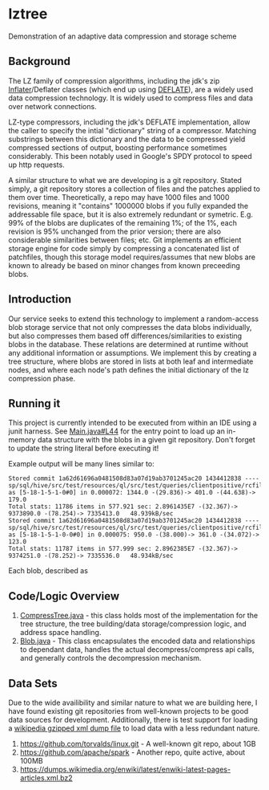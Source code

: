 # lztree
Demonstration of an adaptive data compression and storage scheme

## Background

The LZ family of compression algorithms, including the jdk's zip [Inflater](http://docs.oracle.com/javase/7/docs/api/java/util/zip/Inflater.html)/Deflater classes (which end up using [DEFLATE](https://en.wikipedia.org/wiki/DEFLATE)), are a widely used data compression technology. It is widely used to compress files and data over network connections. 

LZ-type compressors, including the jdk's DEFLATE implementation, allow the caller to specify the intial "dictionary" string of a compressor. Matching substrings between this dictionary and the data to be compressed yield compressed sections of output, boosting performance sometimes considerably. This been notably used in Google's SPDY protocol to speed up http requests.

A similar structure to what we are developing is a git repository. Stated simply, a git repository stores a collection of files and the patches applied to them over time. Theoretically, a repo may have 1000 files and 1000 revisions, meaning it "contains" 1000000 blobs if you fully expanded the addressable file space, but it is also extremely redundant or symetric. E.g. 99% of the blobs are duplicates of the remaining 1%; of the 1%, each revision is 95% unchanged from the prior version; there are also considerable similarities between files; etc. Git implements an efficient storage engine for code simply by compressing a concatenated list of patchfiles, though this storage model requires/assumes that new blobs are known to already be based on minor changes from known preceeding blobs.

## Introduction

Our service seeks to extend this technology to implement a random-access blob storage service that not only compresses the data blobs individually, but also compresses them based off differences/similarities to existing blobs in the database. These relations are determined at runtime without any additional information or assumptions. We implement this by creating a tree structure, where blobs are stored in lists at both leaf and intermediate nodes, and where each node's path defines the initial dictionary of the lz compression phase.

## Running it

This project is currently intended to be executed from within an IDE using a junit harness. See [Main.java#L44](https://github.com/acharneski/lztree/blob/ccf1b6374dfd30ce0962da3255585aa291f8173e/src/test/java/com/simiacryptus/lztree/Main.java#L44) for the entry point to load up an in-memory data structure with the blobs in a given git repository. Don't forget to update the string literal before executing it!


Example output will be many lines similar to:

```
Stored commit 1a62d61696a0481508d83a07d19ab3701245ac20 1434412838 ----sp/sql/hive/src/test/resources/ql/src/test/queries/clientpositive/rcfile_merge1.q as [5-18-1-5-1-0#0] in 0.000072: 1344.0 -(29.836)-> 401.0 -(44.638)-> 179.0
Total stats: 11786 items in 577.921 sec: 2.8961435E7 -(32.367)-> 9373890.0 -(78.254)-> 7335413.0   48.939kB/sec
Stored commit 1a62d61696a0481508d83a07d19ab3701245ac20 1434412838 ----sp/sql/hive/src/test/resources/ql/src/test/queries/clientpositive/rcfile_merge2.q as [5-18-1-5-1-0-0#0] in 0.000075: 950.0 -(38.000)-> 361.0 -(34.072)-> 123.0
Total stats: 11787 items in 577.999 sec: 2.8962385E7 -(32.367)-> 9374251.0 -(78.252)-> 7335536.0   48.934kB/sec
```

Each blob, described as 

## Code/Logic Overview

1. [CompressTree.java](https://github.com/acharneski/lztree/blob/ccf1b6374dfd30ce0962da3255585aa291f8173e/src/main/java/com/simiacryptus/lztree/CompressTree.java) - this class holds most of the implementation for the tree structure, the tree building/data storage/compression logic, and address space handling.
2. [Blob.java](https://github.com/acharneski/lztree/blob/ccf1b6374dfd30ce0962da3255585aa291f8173e/src/main/java/com/simiacryptus/lztree/Blob.java) - This class encapsulates the encoded data and relationships to dependant data, handles the actual decompress/compress api calls, and generally controls the decompression mechanism.

## Data Sets

Due to the wide availibility and similar nature to what we are building here, I have found existing git repositories from well-known projects to be good data sources for development. Additionally, there is test support for loading a [wikipedia gzipped xml dump file](https://github.com/acharneski/lztree/blob/ccf1b6374dfd30ce0962da3255585aa291f8173e/src/test/java/com/simiacryptus/lztree/Main.java#L85) to load data with a less redundant nature.

1. https://github.com/torvalds/linux.git - A well-known git repo, about 1GB
2. https://github.com/apache/spark - Another repo, quite active, about 100MB
3. https://dumps.wikimedia.org/enwiki/latest/enwiki-latest-pages-articles.xml.bz2

